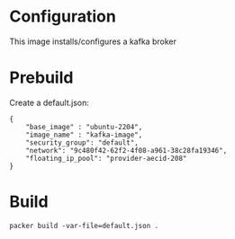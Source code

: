 # Configuration

This image installs/configures a kafka broker


# Prebuild

Create a default.json:

```
{
    "base_image" : "ubuntu-2204",
    "image_name" : "kafka-image",
    "security_group": "default",
    "network": "9c480f42-62f2-4f08-a961-38c28fa19346",
    "floating_ip_pool": "provider-aecid-208"
}
```

# Build

```
packer build -var-file=default.json .
```
